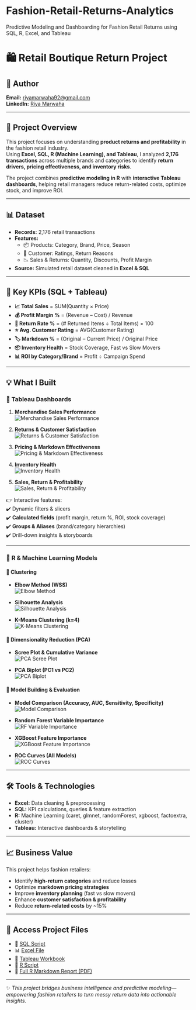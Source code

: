 # Fashion-Retail-Returns-Analytics
Predictive Modeling and Dashboarding for Fashion Retail Returns using SQL, R, Excel, and Tableau
# 🛍️ Retail Boutique Return Project

## 📧 Author  
**Email:** riyamarwaha92@gmail.com  
**LinkedIn:** [Riya Marwaha](https://www.linkedin.com/in/riya-marwaha/)  

---

## 📖 Project Overview  
This project focuses on understanding **product returns and profitability** in the fashion retail industry.  
Using **Excel, SQL, R (Machine Learning), and Tableau**, I analyzed **2,176 transactions** across multiple brands and categories to identify **return drivers, pricing effectiveness, and inventory risks**.  

The project combines **predictive modeling in R** with **interactive Tableau dashboards**, helping retail managers reduce return-related costs, optimize stock, and improve ROI.  

---

## 📊 Dataset  
- **Records:** 2,176 retail transactions  
- **Features:**  
  - 📦 Products: Category, Brand, Price, Season  
  - 👗 Customer: Ratings, Return Reasons  
  - 📉 Sales & Returns: Quantity, Discounts, Profit Margin  
- **Source:** Simulated retail dataset cleaned in **Excel & SQL**  

---

## 📌 Key KPIs (SQL + Tableau)  
- **📈 Total Sales** = SUM(Quantity × Price)  
- **💰 Profit Margin %** = (Revenue – Cost) / Revenue  
- **🔄 Return Rate %** = (# Returned Items ÷ Total Items) × 100  
- **⭐ Avg. Customer Rating** = AVG(Customer Rating)  
- **🏷️ Markdown %** = (Original – Current Price) / Original Price  
- **📦 Inventory Health** = Stock Coverage, Fast vs Slow Movers  
- **📊 ROI by Category/Brand** = Profit ÷ Campaign Spend  

---

## 💡 What I Built  

### 🔹 **Tableau Dashboards**  
1. **Merchandise Sales Performance**  
   ![Merchandise Sales Performance](assets/Dashboard1.png)  

2. **Returns & Customer Satisfaction**  
   ![Returns & Customer Satisfaction](assets/Dashboard2.png)  

3. **Pricing & Markdown Effectiveness**  
   ![Pricing & Markdown Effectiveness](assets/Dashboard3.png)  

4. **Inventory Health**  
   ![Inventory Health](assets/Dashboard4.png)  

5. **Sales, Return & Profitability**  
   ![Sales, Return & Profitability](assets/Dashboard5.png)  

👉 Interactive features:  
✔️ Dynamic filters & slicers  
✔️ **Calculated fields** (profit margin, return %, ROI, stock coverage)  
✔️ **Groups & Aliases** (brand/category hierarchies)  
✔️ Drill-down insights & storyboards  

---

### 🔹 **R & Machine Learning Models**  

#### 🔸 Clustering  
- **Elbow Method (WSS)**  
 ![Elbow Method](assets/ElbowMethod.png)
  

- **Silhouette Analysis**  
  ![Silhouette Analysis](assets/Silhouette.png)  

- **K-Means Clustering (k=4)**  
  ![K-Means Clustering](assets/KMeansCluster.png)  

#### 🔸 Dimensionality Reduction (PCA)  
- **Scree Plot & Cumulative Variance**  
  ![PCA Scree Plot](assets/ScreePlot.png)  

- **PCA Biplot (PC1 vs PC2)**  
  ![PCA Biplot](assets/PCABiplot.png)  

#### 🔸 Model Building & Evaluation  
- **Model Comparison (Accuracy, AUC, Sensitivity, Specificity)**  
  ![Model Comparison](assets/ModelComparison.png)  

- **Random Forest Variable Importance**  
  ![RF Variable Importance](assets/RF_VariableImportance.png)  

- **XGBoost Feature Importance**  
  ![XGBoost Feature Importance](assets/XGBoost.png)  

- **ROC Curves (All Models)**  
  ![ROC Curves](assets/ROCCurve.png)  

---

## 🛠️ Tools & Technologies  
- **Excel:** Data cleaning & preprocessing  
- **SQL:** KPI calculations, queries & feature extraction  
- **R:** Machine Learning (caret, glmnet, randomForest, xgboost, factoextra, cluster)  
- **Tableau:** Interactive dashboards & storytelling  

---

## 📈 Business Value  
This project helps fashion retailers:  
- Identify **high-return categories** and reduce losses  
- Optimize **markdown pricing strategies**  
- Improve **inventory planning** (fast vs slow movers)  
- Enhance **customer satisfaction & profitability**  
- Reduce **return-related costs** by ~15%  

---

## 🚀 Access Project Files  
- 📜 [SQL Script](sql/retail_returns_queries.sql)  
- 📊 [Excel File](excel/returns_data.xlsx)  
- 📂 [Tableau Workbook](tableau/Retail_Returns_Dashboard.twbx)  
- 🧾 [R Script](r/retail_returns_analysis.Rmd)  
- 📑 [Full R Markdown Report (PDF)](reports/retail_returns_analysis.pdf)  

---

✨ *This project bridges business intelligence and predictive modeling—empowering fashion retailers to turn messy return data into actionable insights.*  
